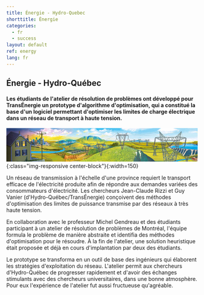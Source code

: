 ```yaml
---
title: Énergie - Hydro-Quebec
shorttitle: Ènergie
categories: 
  - fr
  - success
layout: default
ref: energy
lang: fr 
---
```


## Énergie - Hydro-Québec

#### Les étudiants de l'atelier de résolution de problèmes ont développé pour TransÉnergie un prototype d'algorithme d'optimisation, qui a constitué la base d'un logiciel permettant d'optimiser les limites de charge électrique dans un réseau de transport à haute tension.

![HydroTowers](/img/portfolio/HydroTowers.jpg){:class="img-responsive center-block"}{:width=150}

Un réseau de transmission à l'échelle d'une province requiert le transport
efficace de l'électricité produite afin de répondre aux demandes variées
des consommateurs d'électricité. Les chercheurs Jean-Claude Rizzi et Guy
Vanier (d'Hydro-Québec/TransÉnergie) conçoivent des méthodes
d'optimisation des limites de puissance transmise par des réseaux à très
haute tension.

En collaboration avec le professeur Michel Gendreau et des étudiants
participant à un atelier de résolution de problèmes de Montréal, l'équipe
formula le problème de manière abstraite et identifia des méthodes
d'optimisation pour le résoudre. À la fin de l'atelier, une solution
heuristique était proposée et déjà en cours d'implantation par deux des
étudiants.

Le prototype se transforma en un outil de base des ingénieurs qui
élaborent les stratégies d'exploitation du réseau. L'atelier permit aux
chercheurs d'Hydro-Québec de progresser rapidement et d'avoir des échanges
stimulants avec des chercheurs universitaires, dans une bonne atmosphère.
Pour eux l'expérience de l'atelier fut aussi fructueuse qu'agréable.